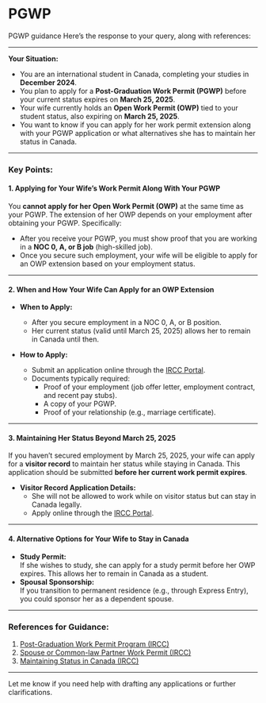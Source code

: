 # PGWP
PGWP guidance
Here’s the response to your query, along with references:

---

**Your Situation:**  
- You are an international student in Canada, completing your studies in **December 2024**.  
- You plan to apply for a **Post-Graduation Work Permit (PGWP)** before your current status expires on **March 25, 2025**.  
- Your wife currently holds an **Open Work Permit (OWP)** tied to your student status, also expiring on **March 25, 2025**.  
- You want to know if you can apply for her work permit extension along with your PGWP application or what alternatives she has to maintain her status in Canada.

---

### **Key Points:**

#### 1. **Applying for Your Wife’s Work Permit Along With Your PGWP**  
You **cannot apply for her Open Work Permit (OWP)** at the same time as your PGWP. The extension of her OWP depends on your employment after obtaining your PGWP. Specifically:
   - After you receive your PGWP, you must show proof that you are working in a **NOC 0, A, or B job** (high-skilled job).  
   - Once you secure such employment, your wife will be eligible to apply for an OWP extension based on your employment status.

---

#### 2. **When and How Your Wife Can Apply for an OWP Extension**  
- **When to Apply:**  
   - After you secure employment in a NOC 0, A, or B position.
   - Her current status (valid until March 25, 2025) allows her to remain in Canada until then.  

- **How to Apply:**  
   - Submit an application online through the [IRCC Portal](https://www.canada.ca/en/immigration-refugees-citizenship/services/work-canada.html).  
   - Documents typically required:
     - Proof of your employment (job offer letter, employment contract, and recent pay stubs).  
     - A copy of your PGWP.  
     - Proof of your relationship (e.g., marriage certificate).  

---

#### 3. **Maintaining Her Status Beyond March 25, 2025**  
If you haven’t secured employment by March 25, 2025, your wife can apply for a **visitor record** to maintain her status while staying in Canada. This application should be submitted **before her current work permit expires**.  

- **Visitor Record Application Details:**  
   - She will not be allowed to work while on visitor status but can stay in Canada legally.  
   - Apply online through the [IRCC Portal](https://www.canada.ca/en/immigration-refugees-citizenship/services/visit-canada/extend-stay.html).  

---

#### 4. **Alternative Options for Your Wife to Stay in Canada**
   - **Study Permit:**  
     If she wishes to study, she can apply for a study permit before her OWP expires. This allows her to remain in Canada as a student.  
   - **Spousal Sponsorship:**  
     If you transition to permanent residence (e.g., through Express Entry), you could sponsor her as a dependent spouse.

---

### **References for Guidance:**
1. [Post-Graduation Work Permit Program (IRCC)](https://www.canada.ca/en/immigration-refugees-citizenship/services/study-canada/work/after-graduation.html)  
2. [Spouse or Common-law Partner Work Permit (IRCC)](https://www.canada.ca/en/immigration-refugees-citizenship/services/work-canada/permit-spouse.html)  
3. [Maintaining Status in Canada (IRCC)](https://www.canada.ca/en/immigration-refugees-citizenship/services/study-canada/extend-study-permit/maintain-status.html)

---

Let me know if you need help with drafting any applications or further clarifications.
